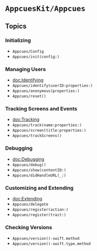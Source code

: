 # ``AppcuesKit/Appcues``

## Topics

### Initializing

- ``Appcues/Config``
- ``Appcues/init(config:)``

### Managing Users

- <doc:Identifying>
- ``Appcues/identify(userID:properties:)``
- ``Appcues/anonymous(properties:)``
- ``Appcues/reset()``

### Tracking Screens and Events

- <doc:Tracking>
- ``Appcues/track(name:properties:)``
- ``Appcues/screen(title:properties:)``
- ``Appcues/trackScreens()``

### Debugging

- <doc:Debugging>
- ``Appcues/debug()``
- ``Appcues/show(contentID:)``
- ``Appcues/didHandleURL(_:)``

### Customizing and Extending

- <doc:Extending>
- ``Appcues/delegate``
- ``Appcues/register(action:)``
- ``Appcues/register(trait:)``

### Checking Versions

- ``Appcues/version()-swift.method``
- ``Appcues/version()-swift.type.method`` 
